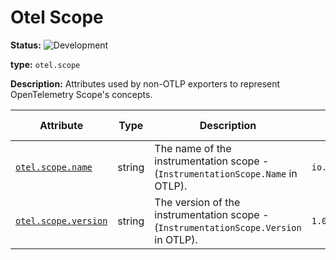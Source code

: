 <!-- NOTE: THIS FILE IS AUTOGENERATED. DO NOT EDIT BY HAND. -->
<!-- see templates/registry/markdown/entity_entry.md.j2 -->



# Otel Scope

**Status:** ![Development](https://img.shields.io/badge/-development-blue)

**type:** `otel.scope`

**Description:** Attributes used by non-OTLP exporters to represent OpenTelemetry Scope's concepts.


| Attribute  | Type | Description  | Examples  | [Requirement Level](https://opentelemetry.io/docs/specs/semconv/general/attribute-requirement-level/) | Stability |
|---|---|---|---|---|---|
| [`otel.scope.name`](../attributes/otel.md) | string | The name of the instrumentation scope - (`InstrumentationScope.Name` in OTLP). | `io.opentelemetry.contrib.mongodb` | `Recommended` | ![Stable](https://img.shields.io/badge/-stable-lightgreen) |
| [`otel.scope.version`](../attributes/otel.md) | string | The version of the instrumentation scope - (`InstrumentationScope.Version` in OTLP). | `1.0.0` | `Recommended` | ![Stable](https://img.shields.io/badge/-stable-lightgreen) |


